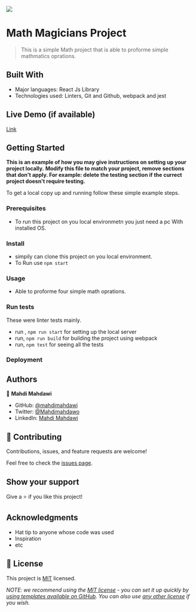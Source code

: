 ![](https://img.shields.io/badge/Microverse-blueviolet)

# Math Magicians Project

> This is a simple Math project that is able to proforme simple mathmatics oprations.


## Built With
- Major languages: React Js Library
- Technologies used: Linters, Git and Github, webpack and jest


## Live Demo (if available)

[Link](https://glowing-tulumba-939de0.netlify.app/)


## Getting Started

**This is an example of how you may give instructions on setting up your project locally.**
**Modify this file to match your project, remove sections that don't apply. For example: delete the testing section if the currect project doesn't require testing.**


To get a local copy up and running follow these simple example steps.

### Prerequisites
- To run this project on you local environmetn you just need a pc With installed OS.

### Install
- simpily can clone this project on you local environment.
- To Run use `npm start`

### Usage
- Able to proforme four simple math oprations.

### Run tests
These were linter tests mainly.
- run , `npm run start` for setting up the local server
- run, `npm run build` for building the project using webpack
- run, `npm test` for seeing all the tests

### Deployment

## Authors
👤 **Mahdi Mahdawi**

- GitHub: [@mahdimahdawi](https://github.com/mahdimahdawi/math-magicians)
- Twitter: [@Mahdimahdawo](https://mobile.twitter.com/mahdimahdawi16)
- LinkedIn: [Mahdi Mahdawi](https://www.linkedin.com/in/mahdi-mahdawi-434296189)

## 🤝 Contributing

Contributions, issues, and feature requests are welcome!

Feel free to check the [issues page](https://github.com/mahdimahdawi/math-magicians/issues).

## Show your support

Give a ⭐️ if you like this project!

## Acknowledgments

- Hat tip to anyone whose code was used
- Inspiration
- etc

## 📝 License

This project is [MIT](https://github.com/mahdimahdawi/math-magicias/issues) licensed.

_NOTE: we recommend using the [MIT license](https://choosealicense.com/licenses/mit/) - you can set it up quickly by [using templates available on GitHub](https://docs.github.com/en/communities/setting-up-your-project-for-healthy-contributions/adding-a-license-to-a-repository). You can also use [any other license](https://choosealicense.com/licenses/) if you wish._